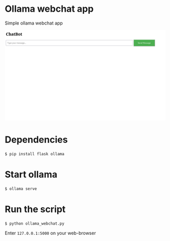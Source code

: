 # Ollama webchat app
Simple ollama webchat app

<img src="https://github.com/Lepidos/ollama_webchat_app/blob/main/ChatBot.png"> </img>

# Dependencies
``$ pip install flask ollama``

# Start ollama
``$ ollama serve``

# Run the script
``$ python ollama_webchat.py``

Enter ``127.0.0.1:5000`` on your web-browser
